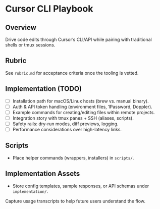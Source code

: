 # Cursor CLI Playbook

## Overview

Drive code edits through Cursor’s CLI/API while pairing with traditional shells or tmux sessions.

## Rubric

See `rubric.md` for acceptance criteria once the tooling is vetted.

## Implementation (TODO)

- [ ] Installation path for macOS/Linux hosts (brew vs. manual binary).
- [ ] Auth & API token handling (environment files, 1Password, Doppler).
- [ ] Example commands for creating/editing files within remote projects.
- [ ] Integration story with tmux panes + SSH (aliases, scripts).
- [ ] Safety rails: dry-run modes, diff previews, logging.
- [ ] Performance considerations over high-latency links.

## Scripts

- Place helper commands (wrappers, installers) in `scripts/`.

## Implementation Assets

- Store config templates, sample responses, or API schemas under `implementation/`.

Capture usage transcripts to help future users understand the flow.
